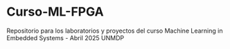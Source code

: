 # Curso-ML-FPGA
Repositorio para los laboratorios y proyectos del curso Machine Learning in Embedded Systems - Abril 2025 UNMDP
